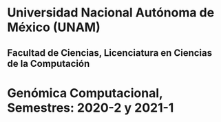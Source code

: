 # Universidad Nacional Autónoma de México (UNAM)
## Facultad de Ciencias, Licenciatura en Ciencias de la Computación
# Genómica Computacional, Semestres: 2020-2 y 2021-1
